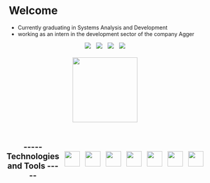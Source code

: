 # Welcome
* Currently graduating in Systems Analysis and Development
* working as an intern in the development sector of the company Agger

<div align="center" style="display:flex; gap:1em; align-items:center; justify-content:center"> 
  <a href="https://www.instagram.com/sr.jhones_/" target="_blank"> 
  <img src="https://img.shields.io/badge/Instagram-E4405F?style=for-the-badge&logo=instagram&logoColor=white"> </a>
  
  <a href="mailto:cassio.bjhones@gmail.com" >
  <img src="https://img.shields.io/badge/Gmail-D14836?style=for-the-badge&logo=gmail&logoColor=white"> </a>
  
  <a href="https://www.linkedin.com/in/cassio-bjhones/" target="_blank"> 
  <img src="https://img.shields.io/badge/LinkedIn-0077B5?style=for-the-badge&logo=linkedin&logoColor=white"> </a>
  
  <a href="https://www.behance.net/newwaydesign?tracking_source=search_users|NEW%20WAY%20DESIGN" target="_blank">
  <img src="https://img.shields.io/badge/-Behance-blue?style=for-the-badge&logo=behance&logoColor=white" > </a>
</div>

###

<div align="center"> <!-- --TOP LANGS--TOP LANGS-- -->
  <img src="https://github-readme-stats.vercel.app/api/top-langs/?username=CassioJhones&layout=compact&theme=merko&langs_count=5" height="170em"/>
</div>

###
<!-- --HABILITY-- --HABILITY-- -->
<div align="center" style="display:flex; gap:1em; align-items:center; justify-content:center">  
  
## ----- Technologies and Tools ----- 

<img src="https://cdn.jsdelivr.net/gh/devicons/devicon/icons/csharp/csharp-original.svg" height="40em"/>
<img src="https://cdn.jsdelivr.net/gh/devicons/devicon/icons/java/java-original.svg" height="40em"/>
<img src="https://cdn.jsdelivr.net/gh/devicons/devicon/icons/vscode/vscode-original.svg" height="40em"/>
<img src="https://cdn.jsdelivr.net/gh/devicons/devicon/icons/html5/html5-original.svg" height="40em" />
<img src="https://cdn.jsdelivr.net/gh/devicons/devicon/icons/css3/css3-original.svg" height="40em"/>
<img src="https://cdn.jsdelivr.net/gh/devicons/devicon/icons/javascript/javascript-original.svg" height="40em"/>
<img src="https://cdn.jsdelivr.net/gh/devicons/devicon/icons/git/git-original.svg" height="40em" />
             
</div>
